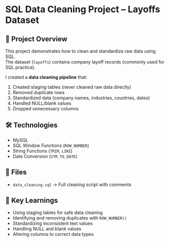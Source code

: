 # SQL Data Cleaning Project – Layoffs Dataset

## 📌 Project Overview
This project demonstrates how to clean and standardize raw data using SQL.  
The dataset (`layoffs`) contains company layoff records (commonly used for SQL practice).  

I created a **data cleaning pipeline** that:
1. Created staging tables (never cleaned raw data directly)
2. Removed duplicate rows
3. Standardized data (company names, industries, countries, dates)
4. Handled NULL/blank values
5. Dropped unnecessary columns

## 🛠️ Technologies
- MySQL
- SQL Window Functions (`ROW_NUMBER`)
- String Functions (`TRIM`, `LIKE`)
- Date Conversion (`STR_TO_DATE`)

## 📂 Files
- `data_cleaning.sql` → Full cleaning script with comments

## 🚀 Key Learnings
- Using staging tables for safe data cleaning
- Identifying and removing duplicates with `ROW_NUMBER()`
- Standardizing inconsistent text values
- Handling NULL and blank values
- Altering columns to correct data types
